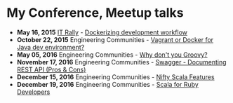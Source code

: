 # My Conference, Meetup talks

* **May 16, 2015** [IT Rally](http://it-rally.org/) - [Dockerizing development workflow](http://go-talks.appspot.com/github.com/halyph/talks/2015/dockerizing_development_workflow.slide)
* **October 22, 2015** Engineering Communities - [Vagrant or Docker for Java dev environment?](http://go-talks.appspot.com/github.com/halyph/talks/2015/vagrant_or_docker_for_java.slide)
* **May 05, 2016** Engineering Communities - [Why don't you Groovy?](http://go-talks.appspot.com/github.com/halyph/talks/2016/why_dont_you_groovy.slide)
* **November 17, 2016** Engineering Communities - [Swagger - Documenting REST API (Pros & Cons)](https://halyph.github.io/talks/2016/swagger-slides/)
* **December 15, 2016** Engineering Communities - [Nifty Scala Features](https://halyph.github.io/talks/2016/nifty_scala_features)
* **December 19, 2016** Engineering Communities - [Scala for Ruby Developers](https://halyph.github.io/talks/2016/scala_for_ruby_developers)
